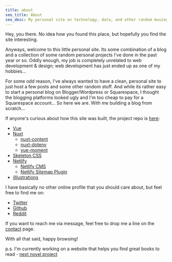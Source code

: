 ```yaml
---
title: about
seo_title: About
seo_desc: My personal site on technology, data, and other random musings.
---
```


Hey, you there.  No idea how you found this place, but hopefully you find the site interesting.

Anyways, welcome to this little personal site. Its some combination of a blog and a collection of some random personal projects I've done in the past year or so.  Oddly enough, my job is completely unrelated to web development & design; web development has just ended up as one of my hobbies...

For some odd reason, I've always wanted to have a clean, personal site to just host a few posts and some other random stuff.  And while its rather easy to start a personal blog on Blogger/Wordpress or Squarespace, I thought the blogging platforms looked ugly and I'm too cheap to pay for a Squarespace account... So here we are. With me building a blog from scratch...

If anyone's curious about how this site was built, the project repo is [here](https://github.com/gms64/greg_on_data):
- [Vue](https://vuejs.org/)
- [Nuxt](https://nuxtjs.org/)
    - [nuxt-content](https://content.nuxtjs.org/)
    - [nuxt-dotenv](https://github.com/nuxt-community/dotenv-module)
    - [vue-moment](https://github.com/brockpetrie/vue-moment)
- [Skeleton CSS](http://getskeleton.com/)
- [Netlify](https://www.netlify.com/)
    - [Netlify CMS](https://www.netlifycms.org/)
    - [Netlify Sitemap Plugin](https://github.com/netlify-labs/netlify-plugin-sitemap)
- [illlustrations](https://illlustrations.co/)


I have basically no other online profile that you should care about, but feel free to find me on:
- [Twitter](https://twitter.com/greg_on_data)
- [Github](https://github.com/gms64)
- [Reddit](https://www.reddit.com/user/greg_on_data)

If you want to reach me via message, feel free to drop me a line on the [contact](/contact/) page.

With all that said, happy browsing!

p.s. I'm currently working on a website that helps you find great books to read - [next novel project](https://nextnovelproject.com/)

